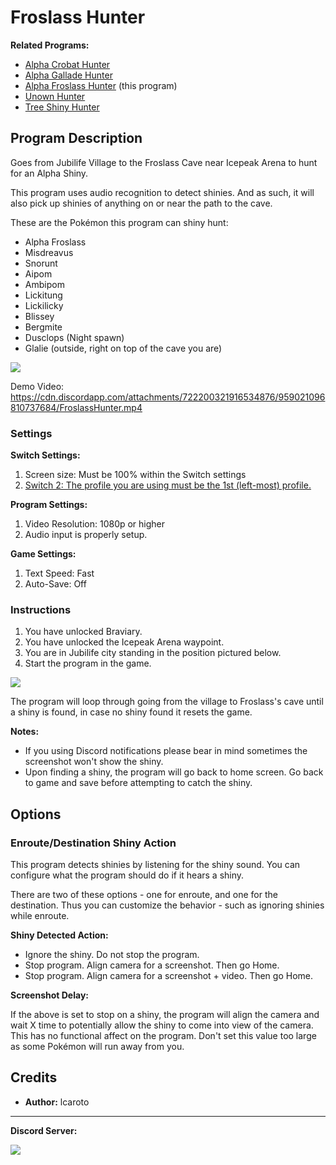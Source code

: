 # Froslass Hunter

**Related Programs:**
- [Alpha Crobat Hunter](AlphaCrobatHunter.md)
- [Alpha Gallade Hunter](AlphaGalladeHunter.md)
- [Alpha Froslass Hunter](AlphaFroslassHunter.md) (this program)
- [Unown Hunter](UnownHunter.md)
- [Tree Shiny Hunter](TreeShinyHunter.md)

## Program Description

Goes from Jubilife Village to the Froslass Cave near Icepeak Arena to hunt for an Alpha Shiny.

This program uses audio recognition to detect shinies. And as such, it will also pick up shinies of anything on or near the path to the cave.

These are the Pokémon this program can shiny hunt:
- Alpha Froslass
- Misdreavus
- Snorunt
- Aipom
- Ambipom
- Lickitung
- Lickilicky
- Blissey
- Bergmite
- Dusclops (Night spawn)
- Glalie (outside, right on top of the cave you are)

<img src="../images/FroslassHunter-0.png">

Demo Video: https://cdn.discordapp.com/attachments/722200321916534876/959021096810737684/FroslassHunter.mp4


### Settings

**Switch Settings:**
1. Screen size: Must be 100% within the Switch settings
2. [Switch 2: The profile you are using must be the 1st (left-most) profile.](/Wiki/Programs/NintendoSwitch/Switch2Notes.md#resetting-a-game-moves-the-cursor-to-the-1st-user-profile)

**Program Settings:**
1. Video Resolution: 1080p or higher
2. Audio input is properly setup.

**Game Settings:**
1. Text Speed: Fast
2. Auto-Save: Off


### Instructions

1. You have unlocked Braviary.
2. You have unlocked the Icepeak Arena waypoint.
3. You are in Jubilife city standing in the position pictured below.
4. Start the program in the game.

<img src="../images/FroslassHunter-1.png">

The program will loop through going from the village to Froslass's cave until a shiny is found, in case no shiny found it resets the game. 

**Notes:**

- If you using Discord notifications please bear in mind sometimes the screenshot won't show the shiny.
- Upon finding a shiny, the program will go back to home screen. Go back to game and save before attempting to catch the shiny. 


## Options


### Enroute/Destination Shiny Action

This program detects shinies by listening for the shiny sound. You can configure what the program should do if it hears a shiny.

There are two of these options - one for enroute, and one for the destination. Thus you can customize the behavior - such as ignoring shinies while enroute.

**Shiny Detected Action:**
- Ignore the shiny. Do not stop the program.
- Stop program. Align camera for a screenshot. Then go Home.
- Stop program. Align camera for a screenshot + video. Then go Home.

**Screenshot Delay:**

If the above is set to stop on a shiny, the program will align the camera and wait X time to potentially allow the shiny to come into view of the camera.
This has no functional affect on the program. Don't set this value too large as some Pokémon will run away from you.


## Credits

- **Author:** lcaroto


<hr>

**Discord Server:** 

[<img src="https://canary.discordapp.com/api/guilds/695809740428673034/widget.png?style=banner2">](https://discord.gg/cQ4gWxN)
